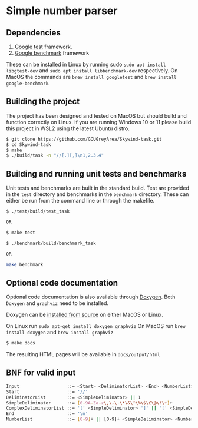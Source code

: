 # Simple number parser

## Dependencies

1. [Google test](https://github.com/google/googletest) framework.
2. [Google benchmark](https://github.com/google/benchmark) framework

These can be installed in Linux by running sudo `sudo apt install libgtest-dev` and `sudo apt install libbenchmark-dev` respectively. On MacOS the commands are `brew install googletest` and `brew install google-benchmark`.

## Building the project

The project has been designed and tested on MacOS but should build and function correctly on Linux. If you are running Windows 10 or 11 please build this project in WSL2 using the latest Ubuntu distro.

```bash
$ git clone https://github.com/GCUGreyArea/Skywind-task.git
$ cd Skywind-task
$ make
$ ./build/task -n "//[.][,]\n1,2.3.4"
```

## Building and running unit tests and benchmarks

Unit tests and benchmarks are built in the standard build. Test are provided in the `test` directory and benchmarks in the `benchmark` directory. These can either be run from the command line or through the makefile.

```bash
$ ./test/build/test_task

OR

$ make test
```

```bash
$ ./benchmark/build/benchmark_task

OR

make benchmark
```

## Optional code documentation

Optional code documentation is also available through [Doxygen](https://doxygen.nl/manual/starting.html). Both `Doxygen` and `graphviz` need to be installed.

Doxygen can be [installed from source](https://doxygen.nl/manual/install.html) on either MacOS or Linux.

On Linux run `sudo apt-get install doxygen graphviz`
On MacOS run `brew install doxygen` and `brew install graphviz`


```bash
$ make docs
```

The resulting HTML pages will be available in `docs/output/html`

## BNF for valid input

```bash
Input                  ::= <Start> <DeliminatorList> <End> <NumberList>
Start                  ::= '//'
DeliminatorList        ::= <SimpleDeliminator> || 1
SimpleDeliminator      ::= [0-9A-Za-z\,\-\.\*\&\^\%\$\£\@\!\+]+
ComplexDeliminatorList ::= '[' <SimpleDeliminator> ']' || '[' <SimpleDeliminator> ']' <ComplexDeliminatorList>
End                    ::= '\n'
NumberList             ::= [0-9]+ || [0-9]+ <SimpleDeliminator> <NumberList>
```